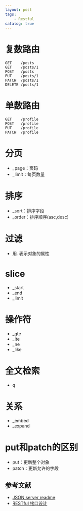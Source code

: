 ```yaml
---
layout: post
tags: 
    - Restful
catalog: true
---
```



# 复数路由

```
GET    /posts
GET    /posts/1
POST   /posts
PUT    /posts/1
PATCH  /posts/1
DELETE /posts/1
```

# 单数路由

```
GET    /profile
POST   /profile
PUT    /profile
PATCH  /profile
```

# 分页

- _page：页码
- _limit：每页数量

# 排序

- _sort：排序字段
- _order：排序顺序(asc,desc)

# 过滤
- 用`.`表示对象的属性

# slice
- _start
- _end
- _limit

# 操作符

- _gte
- _lte
- _ne
- _like

# 全文检索

- q

# 关系

- _embed
- _expand

# put和patch的区别

- put：更新整个对象
- patch：更新允许的字段



## 参考文献
- [JSON server readme](https://github.com/typicode/json-server)
- [RESTful 接口设计](https://housanpai.com/articles/3)